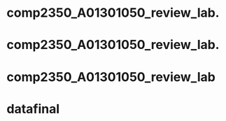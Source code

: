 # comp2350_A01301050_review_lab.
# comp2350_A01301050_review_lab.
# comp2350_A01301050_review_lab
# datafinal
